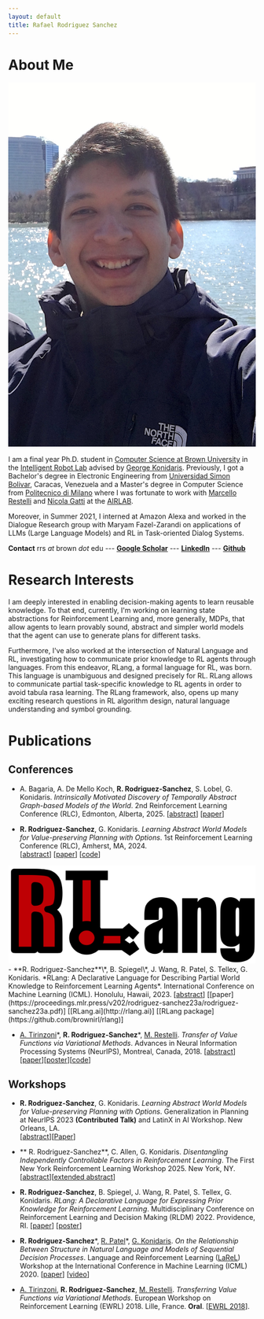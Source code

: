 ```yaml
---
layout: default
title: Rafael Rodriguez Sanchez
---
```


# About Me

<img class="profile-picture" src="profile.jpg">

I am a final year Ph.D. student in [Computer Science at Brown University](https://cs.brown.edu) in the [Intelligent Robot Lab](http://irl.cs.brown.edu) advised by [George Konidaris](http://cs.brown.edu/people/gdk/). Previously, I got a Bachelor's degree in Electronic Engineering from [Universidad Simon Bolivar](http://www.usb.ve), Caracas, Venezuela and a Master's degree in Computer Science from [Politecnico di Milano](https://polimi.it) where I was fortunate to work with [Marcello Restelli](https://restelli.faculty.polimi.it/MyWebSite/index.shtml) and [Nicola Gatti](https://gatti.faculty.polimi.it) at the [AIRLAB](http://airlab.deib.polimi.it). 

Moreover, in Summer 2021, I interned at Amazon Alexa and worked in the Dialogue Research group with Maryam Fazel-Zarandi on applications of LLMs (Large Language Models) and RL in Task-oriented Dialog Systems.


**Contact** rrs *at* brown *dot* edu --- **[Google Scholar](https://scholar.google.com/citations?user=ONxoqRUAAAAJ&hl=es)** --- **[LinkedIn](https://linkedin.com/in/rafarodsa)**
--- **[Github](https://github.com/rafarodsa)**

# Research Interests

I am deeply interested in enabling decision-making agents to learn reusable knowledge. To that end, currently, I'm working on learning state abstractions for Reinforcement Learning and, more generally, MDPs, that allow agents to learn provably sound, abstract and simpler world models that the agent can use to generate plans for different tasks.

Furthermore, I've also worked at the intersection of Natural Language and RL, investigating how to communicate prior knowledge to RL agents through languages. From this endeavor, RLang, a formal language for RL, was born. This language is unambiguous and designed precisely for RL. RLang allows to communicate partial task-specific knowledge to RL agents in order to avoid tabula rasa learning. The RLang framework, also, opens up many exciting research questions in RL algorithm design, natural language understanding and symbol grounding. 

# Publications

## **Conferences**

- A. Bagaria, A. De Mello Koch, **R. Rodriguez-Sanchez**, S. Lobel, G. Konidaris. *Intrinsically Motivated Discovery of Temporally
Abstract Graph-based Models of the World*. 2nd Reinforcement Learning Conference (RLC), Edmonton, Alberta, 2025.
[<a href="#" onclick="toggleExpand('abstract1')">abstract</a>] [[paper](https://openreview.net/pdf?id=vjT2aL6Wlg)]
<div class="expandable-content" id="abstract1" style="display: none;">
    We seek to design reinforcement learning agents that build plannable models of the world
    that are abstract in both state and time. We propose a new algorithm to construct a skill graph;
    nodes in the skill graph represent abstract states and edges represent skill policies. Previous
    works that learn a skill graph use random sampling from the state-space and nearest-neighbor
    search—operations that are infeasible in environments with high-dimensional observations (for
    example, images). Furthermore, previous algorithms attempt to increase the probability of all
    edges (by repeatedly executing the corresponding skills) so that the resulting graph is robust
    and reliable everywhere. However, exhaustive coverage is infeasible in large environments,
    and agents should prioritize practicing skills that are more likely to result in higher reward. We
    propose a method to build skill graphs that aids exploration, without assuming state-sampling,
    distance metrics, or demanding exhaustive coverage.
</div> 

- **R. Rodriguez-Sanchez**, G. Konidaris. *Learning Abstract World Models for Value-preserving Planning with Options*. 1st Reinforcement Learning Conference (RLC), Amherst, MA, 2024.  
[<a href="#" onclick="toggleExpand('abstract2')">abstract</a>] [[paper](https://openreview.net/pdf?id=h9IvopsMFS)] [[code](https://github.com/rafarodsa/abs-mdp)]
<div class="expandable-content" id="abstract2" style="display: none;">
    General-purpose agents require fine-grained controls and rich sensory inputs to perform a wide range of tasks. However, this complexity often leads to intractable decision-making. Traditionally, agents are provided with task-specific action  and observation spaces to mitigate this challenge, but this reduces autonomy. 
    Instead, agents must be capable of building state-action spaces at the correct abstraction level from their sensorimotor experiences. We leverage the structure of a given set of temporally-extended actions to learn abstract Markov decision processes (MDPs) that operate at a higher level of temporal and state granularity. We characterize state abstractions necessary to ensure that planning with these skills, by simulating trajectories in the abstract MDP, results in policies with bounded value loss in the original MDP.
    We evaluate our approach in goal-based navigation environments that require continuous abstract states to plan successfully and show that abstract model learning improves the sample efficiency of planning and learning.
</div> 

<img class="paper-picture" src="/rlang_logo.png">
- **R. Rodriguez-Sanchez**\*, B. Spiegel\*, J. Wang, R. Patel, S. Tellex, G. Konidaris. *RLang: A Declarative Language for Describing Partial World Knowledge to Reinforcement Learning Agents*. International Conference on Machine Learning (ICML). Honolulu, Hawaii, 2023. 
[<a href="#" onclick="toggleExpand('abstract3')">abstract</a>] [[paper](https://proceedings.mlr.press/v202/rodriguez-sanchez23a/rodriguez-sanchez23a.pdf)] [[RLang.ai](http://rlang.ai)] [[RLang package](https://github.com/brownirl/rlang)] 
<div class="expandable-content" id="abstract3" style="display: none;">
    We introduce RLang, a domain-specific language (DSL) for communicating domain knowledge to an RL agent. Unlike existing RL DSLs that ground to single elements of a decision-making formalism (e.g., the reward function or policy), RLang can specify information about every element of a Markov decision process. We define precise syntax and grounding semantics for RLang, and provide a parser that grounds RLang programs to an algorithm-agnostic partial world model and policy that can be exploited by an RL agent. We provide a series of example RLang programs demonstrating how different RL methods can exploit the resulting knowledge, encompassing model-free and model-based tabular algorithms, policy gradient and value-based methods, hierarchical approaches, and deep methods.
</div> 


- [A. Tirinzoni](https://andreatirinzoni.github.io)\*, **R. Rodriguez-Sanchez**\*, [M. Restelli](https://restelli.faculty.polimi.it/MyWebSite/index.shtml). *Transfer of Value Functions via Variational Methods*. Advances in Neural Information Processing Systems (NeurIPS), Montreal, Canada, 2018. 
[<a href="#" onclick="toggleExpand('abstract4')">abstract</a>] [[paper](https://proceedings.neurips.cc/paper_files/paper/2018/file/9023effe3c16b0477df9b93e26d57e2c-Paper.pdf)][[poster](/nips2018_poster_transfer.pdf)][[code](https://github.com/AndreaTirinzoni/variational-transfer-rl)]
<div class="expandable-content" id="abstract4" style="display: none;">
    We consider the problem of transferring value functions in reinforcement learning. We propose an approach that uses the given source tasks to learn a prior distribution over optimal value functions and provide an efficient variational approximation of the corresponding posterior in a new target task. We show our approach to be general, in the sense that it can be combined with complex parametric function approximators and distribution models, while providing two practical algorithms based on Gaussians and Gaussian mixtures. We theoretically analyze them by deriving a finite-sample analysis and provide a comprehensive empirical evaluation in four different domains.
</div>


## **Workshops**

- **R. Rodriguez-Sanchez**, G. Konidaris. *Learning Abstract World Models for Value-preserving Planning with Options*. Generalization in Planning at NeurIPS 2023 **(Contributed Talk)** and LatinX in AI Workshop. New Orleans, LA.  
[<a href="#" onclick="toggleExpand('abstract5')">abstract</a>][[Paper](/genplan2023.pdf)]

<div class="expandable-content" id="abstract5" style="display: none;">
    General-purpose agents require fine-grained controls and rich sensory inputs to perform a wide range of tasks. However, this complexity often leads to intractable decision-making. Traditionally, agents are provided with task-specific action  and observation spaces to mitigate this challenge, but this reduces autonomy. 
    Instead, agents must be capable of building state-action spaces at the correct abstraction level from their sensorimotor experiences. We leverage the structure of a given set of temporally-extended actions to learn abstract Markov decision processes (MDPs) that operate at a higher level of temporal and state granularity. We characterize state abstractions necessary to ensure that planning with these skills, by simulating trajectories in the abstract MDP, results in policies with bounded value loss in the original MDP.
    We evaluate our approach in goal-based navigation environments that require continuous abstract states to plan successfully and show that abstract model learning improves the sample efficiency of planning and learning.
</div>

<script>
function toggleExpand(elementId) {
    event.preventDefault();
    var content = document.getElementById(elementId);
    content.style.display = (content.style.display === "none") ? "block" : "none";
}
</script>
- ** R. Rodriguez-Sanchez**, C. Allen, G. Konidaris. *Disentangling Independently Controllable Factors in Reinforcement Learning*. The First New York Reinforcement Learning Workshop 2025. New York, NY.
[<a href="#" onclick="toggleExpand('abstract6')">abstract</a>][[extended abstract](/_nyrl_2025__factored_reps.pdf)]

<div class="expandable-content" id="abstract6" style="display: none;">
    Leveraging the factored structure of the world leads to efficient algorithms for reinforcement learning that allows agents to abstract states, explore the world and discover skills. However, all these methods require access to a factored representation a priori. Typically, these representations are hand-specified and it remains an open problem how this representation can be learned directly from data. Therefore, applying these methods to problems with high-dimensional observations is not yet practical. In this work, we take a step toward factored representation in reinforcement learning. We introduce Action Controllable Factorization (ACF), a contrastive learning approach that focuses on disentangling *independently controllable* latent variables. These are variables the agent can affect directly without affecting others. The core idea of ACF is to leverage action sparsity: actions typically affect only a subset of variables, while the rest evolve under the environment's dynamics, yielding informative data for contrastive training. ACF recovers the ground‑truth controllable factors directly from pixel observations on three benchmarks with known factored structure---Taxi and MiniGrid‑DoorKey---consistently outperforming baseline disentanglement algorithms.
</div> 

- **R. Rodriguez-Sanchez**, B. Spiegel, J. Wang, R. Patel, S. Tellex, G. Konidaris. *RLang: A Declarative Language for Expressing Prior Knowledge for Reinforcement Learning*. Multidisciplinary Conference on Reinforcement Learning and Decision Making (RLDM) 2022. Providence, RI.
[[paper](/rlang_rldm2022.pdf)] [[poster](/rlang_rldm_poster.pdf)]

- **R. Rodriguez-Sanchez**\*, [R. Patel](http://cs.brown.edu/people/rpatel59/)\*, [G. Konidaris](http://cs.brown.edu/people/gdk/). *On the Relationship Between Structure in Natural Language and Models of Sequential Decision Processes*. Language and Reinforcement Learning ([LaReL](https://larel-ws.github.io/accepted-papers/)) Workshop at the International Conference in Machine Learning (ICML) 2020. 
[[paper](/on_the_relationship_between_structure_in_natural_language_and_models_of_sequential_decision_processes.pdf)] [[video](https://www.youtube.com/watch?v=a3JJo_cvzpE&feature=emb_logo)]

- [A. Tirinzoni](https://andreatirinzoni.github.io), **R. Rodriguez-Sanchez**, [M. Restelli](https://restelli.faculty.polimi.it/MyWebSite/index.shtml). *Transferring Value Functions via Variational Methods*. European Workshop on Reinforcement Learning (EWRL) 2018. Lille, France. **Oral**. [[EWRL 2018](https://ewrl.wordpress.com/past-ewrl/ewrl14-2018/)].
